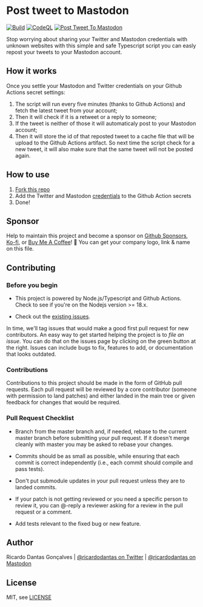 # Post tweet to Mastodon

[![Build](https://github.com/ricardodantas/post-tweet-to-mastodon/actions/workflows/build.yml/badge.svg)](https://github.com/ricardodantas/post-tweet-to-mastodon/actions/workflows/build.yml) [![CodeQL](https://github.com/ricardodantas/post-tweet-to-mastodon/actions/workflows/codeql.yml/badge.svg)](https://github.com/ricardodantas/post-tweet-to-mastodon/actions/workflows/codeql.yml) [![Post Tweet To Mastodon](https://github.com/ricardodantas/post-tweet-to-mastodon/actions/workflows/post-tweet-to-mastodon.yml/badge.svg)](https://github.com/ricardodantas/post-tweet-to-mastodon/actions/workflows/post-tweet-to-mastodon.yml)

Stop worrying about sharing your Twitter and Mastodon credentials with unknown websites with this simple and safe Typescript script you can easly repost your tweets to your Mastodon account.

## How it works

Once you settle your Mastodon and Twitter credentials on your Github Actions secret settings:

1. The script will run every five minutes (thanks to Github Actions) and fetch the latest tweet from your account; 
2. Then it will check if it is a retweet or a reply to someone;
3. If the tweet is neither of those it will automaticaly post to your Mastodon account;
4. Then it will store the id of that reposted tweet to a cache file that will be upload to the Github Actions artifact. So next time the script check for a new tweet, it will also make sure that the same tweet will not be posted again.


## How to use

1. [Fork this repo](https://github.com/ricardodantas/post-tweet-to-mastodon/fork)
2. Add the Twitter and Mastodon [credentials](https://github.com/ricardodantas/post-tweet-to-mastodon/blob/master/src/config/credentials.ts) to the Github Action secrets
3. Done!

## Sponsor

Help to maintain this project and become a sponsor on [Github Sponsors](https://github.com/sponsors/ricardodantas), [Ko-fi](https://ko-fi.com/ricardodantas), or [Buy Me A Coffee](https://www.buymeacoffee.com/ricardodantas)! 🎉 You can get your company logo, link & name on this file.

## Contributing

### Before you begin

- This project is powered by Node.js/Typescript and Github Actions. Check to see if you're on the Nodejs version >= 18.x.

- Check out the [existing issues](<https://github.com/ricardodantas/post-tweet-to-mastodon/issues>).

In time, we'll tag issues that would make a good first pull request for new contributors. An easy way to get started helping the project is to _file an issue_. You can do that on the issues page by clicking on the green button at the right. Issues can include bugs to fix, features to add, or documentation that looks outdated.

### Contributions

Contributions to this project should be made in the form of GitHub pull requests. Each pull request will
be reviewed by a core contributor (someone with permission to land patches) and either landed in the
main tree or given feedback for changes that would be required.

### Pull Request Checklist

- Branch from the master branch and, if needed, rebase to the current master
  branch before submitting your pull request. If it doesn't merge cleanly with
  master you may be asked to rebase your changes.

- Commits should be as small as possible, while ensuring that each commit is
  correct independently (i.e., each commit should compile and pass tests).

- Don't put submodule updates in your pull request unless they are to landed
  commits.

- If your patch is not getting reviewed or you need a specific person to review
  it, you can @-reply a reviewer asking for a review in the pull request or a
  comment.

- Add tests relevant to the fixed bug or new feature.

## Author

Ricardo Dantas Gonçalves | [@ricardodantas on Twitter](https://twitter.com/ricardodantas) | [@ricardodantas on Mastodon](https://fosstodon.org/@ricardodantas)

## License

MIT, see [LICENSE](LICENSE)
